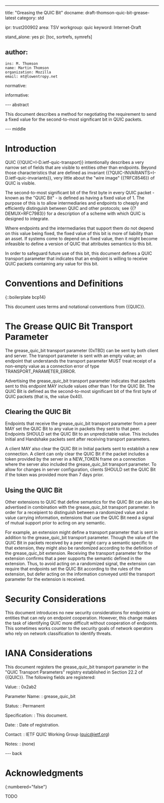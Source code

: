 ---
title: "Greasing the QUIC Bit"
docname: draft-thomson-quic-bit-grease-latest
category: std

ipr: trust200902
area: TSV
workgroup: quic
keyword: Internet-Draft

stand_alone: yes
pi: [toc, sortrefs, symrefs]

author:
 -
    ins: M. Thomson
    name: Martin Thomson
    organization: Mozilla
    email: mt@lowentropy.net

normative:

informative:


--- abstract

This document describes a method for negotiating the requirement to send a fixed
value for the second-to-most significant bit in QUIC packets.


--- middle

# Introduction

QUIC {{!QUIC=I-D.ietf-quic-transport}} intentionally describes a very narrow set
of fields that are visible to entities other than endpoints.  Beyond those
characteristics that are defined as invariant
{{?QUIC-INVARIANTS=I-D.ietf-quic-invariants}}, very little about the "wire
image" {{?RFC8546}} of QUIC is visible.

The second-to-most significant bit of the first byte in every QUIC packet -
known as the "QUIC Bit" - is defined as having a fixed value of 1.  The purpose
of this is to allow intermediaries and endpoints to cheaply and efficiently
distinguish between QUIC and other protocols; see {{?DEMUX=RFC7983}} for a
description of a scheme with which QUIC is designed to integrate.

Where endpoints and the intermediaries that support them do not depend on this
value being fixed, the fixed value of this bit is more of liability than an
asset.  If systems come to depend on a fixed value, then it might become
infeasible to define a version of QUIC that attributes semantics to this bit.

In order to safeguard future use of this bit, this document defines a QUIC
transport parameter that indicates that an endpoint is willing to receive QUIC
packets containing any value for this bit.


# Conventions and Definitions

{::boilerplate bcp14}

This document uses terms and notational conventions from {{QUIC}}.


# The Grease QUIC Bit Transport Parameter

The grease_quic_bit transport parameter (0xTBD) can be sent by both client and
server.  The transport parameter is sent with an empty value; an endpoint that
understands the transport parameter MUST treat receipt of a non-empty value as a
connection error of type TRANSPORT_PARAMETER_ERROR.

Advertising the grease_quic_bit transport parameter indicates that packets sent
to this endpoint MAY include values other than 1 for the QUIC Bit.  The QUIC Bit
is defined as the second-to-most significant bit of the first byte of QUIC
packets (that is, the value 0x40).


## Clearing the QUIC Bit

Endpoints that receive the grease_quic_bit transport parameter from a peer MAY
set the QUIC Bit to any value in packets they sent to that peer.  Endpoints
SHOULD set the QUIC Bit to an unpredictable value.  This includes Initial and
Handshake packets sent after receiving transport parameters.

A client MAY also clear the QUIC Bit in Initial packets sent to establish a new
connection. A client can only clear the QUIC Bit if the packet includes a token
provided by the server in a NEW_TOKEN frame on a connection where the server
also included the grease_quic_bit transport parameter.  To allow for changes in
server configuration, clients SHOULD set the QUIC Bit if the token was provided
more than 7 days prior.


## Using the QUIC Bit

Other extensions to QUIC that define semantics for the QUIC Bit can also be
advertised in combination with the grease_quic_bit transport parameter.  In
order for a receipient to distinguish between a randomized value and a value
carrying information, extensions that use the QUIC Bit need a signal of mutual
support prior to acting on any semantic.

For example, an extension might define a transport parameter that is sent in
addition to the grease_quic_bit transport parameter.  Though the value of the
QUIC Bit in packets received by a peer might carry a semantic specific to that
extension, they might also be randomized according to the definition of the
grease_quic_bit extension.  Receiving the transport parameter for the extension
confirms that a peer supports the semantic defined in the extension.  Thus, to
avoid acting on a randomized signal, the extension can require that endpoints
set the QUIC Bit according to the rules of the extension, but defer acting on
the information conveyed until the transport parameter for the extension is
received.


# Security Considerations

This document introduces no new security considerations for endpoints or
entities that can rely on endpoint cooperation.  However, this change makes the
task of identifying QUIC more difficult without cooperation of endpoints.  This
sometimes works counter to the security goals of network operators who rely on
network classification to identify threats.


# IANA Considerations

This document registers the grease_quic_bit transport parameter in the "QUIC
Transport Parameters" registry established in Section 22.2 of {{QUIC}}.  The
following fields are registered:

Value:
: 0x2ab2

Parameter Name:
: grease_quic_bit

Status:
: Permanent

Specification:
: This document.

Date:
: Date of registration.

Contact:
: IETF QUIC Working Group (quic@ietf.org)

Notes:
: (none)


--- back

# Acknowledgments
{:numbered="false"}

TODO
